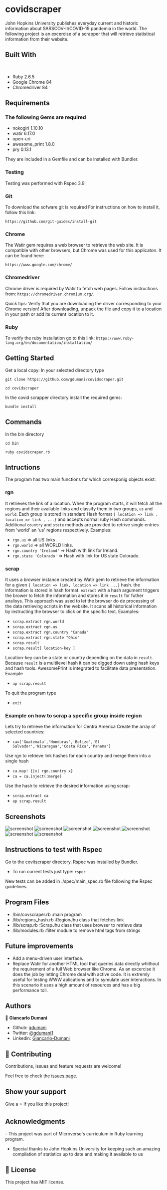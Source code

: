 # covidscraper

John Hopkins University publishes everyday current and historic information about SARSCOV-II/COVID-19 pandemia in the world.
The following project is an excercise of a scrapper that will retrieve statistical information from their website.

## Built With
​
- Ruby 2.6.5
- Google Chrome 84 
- Chromedriver 84

## Requirements

### The following Gems are required
- nokogiri 1.10.10
- watir 6.17.0
- open-uri
- awesome_print 1.8.0
- pry 0.13.1

They are included in a Gemfile and can be installed with Bundler.

### Testing
Testing was performed with Rspec 3.9

### Git
To download the sofware git is required
For instructions on how to install it, follow this link:

`https://github.com/git-guides/install-git`

### Chrome
The Watir gem requires a web browser to retrieve the web site. It is compatible with other browsers, but Chrome was used for this applicaton. It can be found here:

`https://www.google.com/chrome/`

### Chromedriver 
Chrome driver is required by Watir to fetch web pages.
Follow instructions from: `https://chromedriver.chromium.org/`.

Quick tips:
Verify that you are downloading the driver corresponding to your Chrome version!
After downloading, unpack the file and copy it to a location in your path or add its current location to it.

### Ruby
To verify the ruby installation go to this link:
`https://www.ruby-lang.org/en/documentation/installation/`

## Getting Started

​Get a local copy:​ 
In your selected directory type

`git clone https://github.com/gdumani/covidscraper.git`

`cd covidscraper`

In the covid scrapper directory install the required gems:

`bundle install` 


## Commands
In the bin directory 

`cd bin`

`ruby covidscraper.rb`

## Intructions

The program has two main functions for which corresponig objects exist:
 ### rgn 
 It retrieves the link of a location. When the program starts, it will fetch all the regions and their available links and classify them in two groups, `us` and `world`. Each group is stored in standard Hash format `{ location => link , location => link , ...}` and accepts normal ruby Hash commands. Additional `country` and `state` methods are provided to retrive single entries from 'world' an 'us' regions respectively. Examples:
  - `rgn.us` => all US links .
  - `rgn.world` => all WORLD links.
  - `rgn.country 'Ireland'` => Hash with link for Ireland.
  - `rgn.state 'Colorado'` => Hash with link for US state Colorado.
  
### scrap
It uses a browser instance created by Watir gem to retrieve the information for a given `{ location => link, location => link ...}` hash. the information is stored in hash format. `extract` with a hash argument triggers the brower to fetch the information and stores it in `result` for futher analisys. This approach was used to let the browser do de processing of the data retrieving scripts in the website. It scans all historical information by instructing the browser to click on the specific text. Examples:
  - `scrap.extract rgn.world`
  - `scrap.extract rgn.us`
  - `scrap.extract rgn.country "Canada"`
  - `scrap.extract rgn.state "Ohio"`
  - `scrap.result`
  - `scrap.result[ location-key ]`
  
  Location-key can be a state or country depending on the data in `result`.
  Because `result` is a multilevel hash it can be digged down using hash keys and hash tools.
  AwesomePrint is integrated to facilitate data presentation. Example
   - `ap scrap.result`

  To quit the program type
   - `exit`


### Example on how to scrap a specific group inside region
Lets try to retrieve the information for Centra America
Create the array of selected countries:
- `ca=['Guatemala','Honduras','Belize','El Salvador','Nicaragua','Costa Rica','Panama']`

Use rgn to retrieve link hashes for each country and merge them into a single hash
- `ca.map! {|x| rgn.country x}`
- `ca = ca.inject(:merge)`

Use the hash to retrieve the desired information using scrap:
- `scrap.extract ca`
- `ap scrap.result`


## Screenshots

![screenshot](/images/covscraper-intro.png)
![screenshot](/images/us-links.png)
![screenshot](/images/region-data.png)
![screenshot](/images/us-state.png)
![screenshot](/images/state-web.png)
![screenshot](/images/world-country.png)
![screenshot](/images/country-web.png)

## Instructions to test with Rspec

Go to the covitscraper directory. Rspec was installed by Bundler.

- To run current tests just type: `rspec` 

New tests can be added in ./spec/main_spec.rb file following the Rspec guidelines.

## Program Files

  - /bin/covscraper.rb   :main program
  - /lib/regions_hash.rb :RegionJhu class that fetches link
  - /lib/scrap.rb        :ScrapJhu class that uses browser to retrieve data
  - /lib/modules.rb      :filter module to remove html tags from strings

## Future improvements

- Add a menu-driven user interface.
- Replace Watir for another HTML tool that queries data directly whithout the requirement of a full Web browser like Chrome. As an excercise it does the job by letting Chrome deal with active code. It is extremly useful for testing WWW aplications and to symulate user interactions. In this scenario it uses a high amount of resources and has a big performance toll.

## Authors

👤 **Giancarlo Dumani**

- Github: [gdumani](https://github.com/gdumani)
- Twitter: [@gdumani1](https://twitter.com/gdumani1)
- Linkedin: [Giancarlo-Dumani](https://www.linkedin.com/in/giancarlo-dumani-a7364a1a1/?originalSubdomain=cr)

## 🤝 Contributing

Contributions, issues and feature requests are welcome!

Feel free to check the [issues page](issues/).

## Show your support

Give a ⭐️ if you like this project!

## Acknowledgments

​- This project was part of Microverse's curriculum in Ruby learning program.
- Special thanks to John Hopkins University for keeping such an amazing compilation of statistics up to date and making it available to us

## 📝 License

​This project has MIT license.
